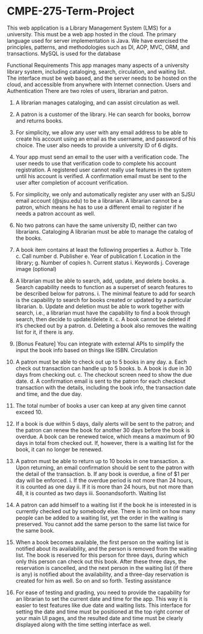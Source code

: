 # CMPE-275-Term-Project
This web application is a Library Management System (LMS) for a university. This must be a web app hosted in the cloud.
The primary language used for server implementation is Java. We have exercised the principles, patterns, and methodologies 
 such as DI, AOP, MVC, ORM, and transactions. MySQL is used for the database

Functional Requirements
This app manages many aspects of a university library system, including cataloging, search, circulation, and waiting list. The interface must be web based, and the server needs to be hosted on the cloud, and accessible from anywhere with Internet connection.
Users and Authentication
There are two roles of users, librarian and patron.

1. A librarian manages cataloging, and can assist circulation as well.

2. A patron is a customer of the library. He can search for books, borrow and returns
books.

3. For simplicity, we allow any user with any email address to be able to create his account using an email as the username, and password of his choice. The user also needs to provide a university ID of 6 digits.

4. Your app must send an email to the user with a verification code. The user needs to use
that verification code to complete his account registration. A registered user cannot really use features in the system until
his account is verified. A confirmation email must be sent to the user after completion of account verification.
5. For simplicity, we only and automatically register any user with an SJSU email account (@sjsu.edu) to be a librarian.
 A librarian cannot be a patron, which means he has to use a different email to register if he needs a patron account as well.
6. No two patrons can have the same university ID, neither can two librarians.
Cataloging
A librarian must be able to manage the catalog of the books.
7. A book item contains at least the following properties
a. Author
b. Title
c. Call number
d. Publisher
e. Year of publication
f. Location in the library;
g. Number of copies
h. Current status
i. Keywords
j. Coverage image (optional)
8. A librarian must be able to search, add, update, and delete books.
a. Search capability needs to function as a superset of search features to be
described below for patrons.
i. The minimal feature to add for search is the capability to search for books
created or updated by a particular librarian.
b. Update and deletion must be able to work together with search, i.e., a librarian
must have the capability to find a book through search, then decide to
update/delete it.
c. A book cannot be deleted if it’s checked out by a patron.
d. Deleting a book also removes the waiting list for it, if there is any.
9. [Bonus Feature] You can integrate with external APIs to simplify the input the book info based on things like ISBN.
Circulation
10. A patron must be able to check out up to 5 books in any day.
a. Each check out transaction can handle up to 5 books.
b. A book is due in 30 days from checking out.
c. The checkout screen need to show the due date.
d. A confirmation email is sent to the patron for each checkout transaction with the details, including the book info, 
the transaction date and time, and the due day.
11. The total number of books a user can keep at any given time cannot exceed 10.
12. If a book is due within 5 days, daily alerts will be sent to the patron; and the patron can renew the book for another 
30 days before the book is overdue. A book can be renewed twice, which means a maximum of 90 days in total from checked out.
If, however, there
is a waiting list for the book, it can no longer be renewed.
13. A patron must be able to return up to 10 books in one transaction.
a. Upon returning, an email confirmation should be sent to the patron with the detail of the transaction.
b. If any book is overdue, a fine of $1 per day will be enforced.
i. If the overdue period is not more than 24 hours, it is counted as one day
ii. If it is more than 24 hours, but not more than 48, it is counted as two days
iii. Soonandsoforth.
Waiting list
14. A patron can add himself to a waiting list if the book he is interested in is currently checked out by somebody else. 
There is no limit on how many people can be added to a waiting list, yet the order in the waiting is preserved.
You cannot add the same person to the same list twice for the same book.
15. When a book becomes available, the first person on the waiting list is notified about its availability, and the person
is removed from the waiting list. The book is reserved for this person for three days, during which only this person can 
check out this book. After these three days, the reservation is cancelled, and the next person in the waiting list 
(if there is any) is notified about the availability, and a three-day reservation is created for him as well.
So on and so forth.
Testing assistance
16. For ease of testing and grading, you need to provide the capability for an librarian to set the current date and time 
for the app. This way it is easier to test features like due date and waiting lists. This interface for setting the date 
and time must be positioned at the top right corner of your main UI pages, and the resulted date and time must be clearly 
displayed along with the time setting interface as well.
